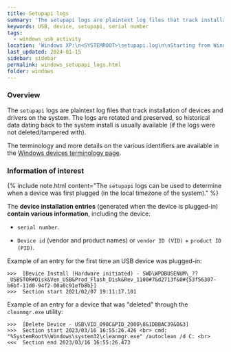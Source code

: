 ```yaml
---
title: Setupapi logs
summary: 'The setupapi logs are plaintext log files that track installation of devices and drivers on the system.\n\nThe logs are rotated and preserved, so historical data dating back to the system install is usually available.\n\nInformation of interest: device serial number, device id (vendor and product names) or vendor ID (VID) + product ID (PID), and when a device was first plugged (in the local timezone of the system).'
keywords: USB, device, setupapi, serial number
tags:
  - windows_usb_activity
location: 'Windows XP:\n<SYSTEMROOT>\setupapi.log\n\nStarting from Windows 7:\n<SYSTEMROOT>\INF\setupapi.dev.log\n<SYSTEMROOT>\INF\setupapi.dev.<YYYYMMDD-HMMSS>.log'
last_updated: 2024-01-15
sidebar: sidebar
permalink: windows_setupapi_logs.html
folder: windows
---
```


### Overview

The `setupapi` logs are plaintext log files that track installation of devices
and drivers on the system. The logs are rotated and preserved, so historical
data dating back to the system install is usually available (if the logs were
not deleted/tampered with).

The terminology and more details on the various identifiers are available in
the [Windows devices terminology page](./devices_terminology.md).

### Information of interest

{% include note.html content="The `setupapi` logs can be used to determine when a device was first plugged (in the local timezone of the system)." %}

The **device installation entries** (generated when the device is plugged-in)
**contain various information**, including the device:

  - `serial number`.

  - `Device id` (vendor and product names) or `vendor ID (VID)` +
    `product ID (PID)`.

Example of an entry for the first time an USB device was plugged-in:

```
>>>  [Device Install (Hardware initiated) - SWD\WPDBUSENUM\_??_USBSTOR#Disk&Ven_USB&Prod_Flash_Disk&Rev_1100#7&d2713f&0#{53f56307-b6bf-11d0-94f2-00a0c91efb8b}]
>>>  Section start 2021/02/07 19:11:17.101
```

Example of an entry for a device that was "deleted" through the `cleanmgr.exe`
utility:

```
>>>  [Delete Device - USB\VID_090C&PID_2000\8&1DBBAC39&0&3]
>>>  Section start 2023/03/16 16:55:26.426 <br> cmd: "%SystemRoot%\Windows\system32\cleanmgr.exe" /autoclean /d C: <br>
<<<  Section end 2023/03/16 16:55:26.473
```
